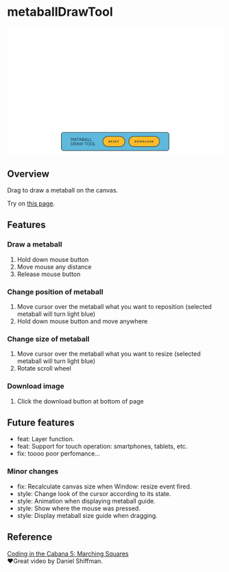 # metaballDrawTool

![gif](src/assets/appendix/howToUse.gif)

## Overview

Drag to draw a metaball on the canvas.

Try on [this page](https://metaball-draw-tool.vercel.app/).

## Features

### Draw a metaball

1. Hold down mouse button
2. Move mouse any distance
3. Release mouse button

### Change position of metaball

1. Move cursor over the metaball what you want to reposition (selected metaball will turn light blue)
2. Hold down mouse button and move anywhere

### Change size of metaball

1. Move cursor over the metaball what you want to resize (selected metaball will turn light blue)
2. Rotate scroll wheel

### Download image

1. Click the download button at bottom of page

## Future features

- feat: Layer function.
- feat: Support for touch operation: smartphones, tablets, etc.
- fix: toooo poor perfomance...

### Minor changes

- fix: Recalculate canvas size when Window: resize event fired.
- style: Change look of the cursor according to its state.
- style: Animation when displaying metaball guide.
- style: Show where the mouse was pressed.
- style: Display metaball size guide when dragging.

## Reference

[Coding in the Cabana 5: Marching Squares](https://youtu.be/0ZONMNUKTfU)  
♥Great video by Daniel Shiffman.